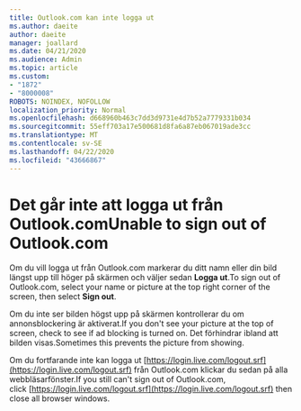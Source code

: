 ```yaml
---
title: Outlook.com kan inte logga ut
ms.author: daeite
author: daeite
manager: joallard
ms.date: 04/21/2020
ms.audience: Admin
ms.topic: article
ms.custom:
- "1872"
- "8000008"
ROBOTS: NOINDEX, NOFOLLOW
localization_priority: Normal
ms.openlocfilehash: d668960b463c7dd3d9731e4d7b52a7779331b034
ms.sourcegitcommit: 55eff703a17e500681d8fa6a87eb067019ade3cc
ms.translationtype: MT
ms.contentlocale: sv-SE
ms.lasthandoff: 04/22/2020
ms.locfileid: "43666867"
---
```

# <a name="unable-to-sign-out-of-outlookcom"></a><span data-ttu-id="ba0b1-102">Det går inte att logga ut från Outlook.com</span><span class="sxs-lookup"><span data-stu-id="ba0b1-102">Unable to sign out of Outlook.com</span></span>

<span data-ttu-id="ba0b1-103">Om du vill logga ut från Outlook.com markerar du ditt namn eller din bild längst upp till höger på skärmen och väljer sedan **Logga ut**.</span><span class="sxs-lookup"><span data-stu-id="ba0b1-103">To sign out of Outlook.com, select your name or picture at the top right corner of the screen, then select **Sign out**.</span></span>

<span data-ttu-id="ba0b1-104">Om du inte ser bilden högst upp på skärmen kontrollerar du om annonsblockering är aktiverat.</span><span class="sxs-lookup"><span data-stu-id="ba0b1-104">If you don't see your picture at the top of screen, check to see if ad blocking is turned on.</span></span> <span data-ttu-id="ba0b1-105">Det förhindrar ibland att bilden visas.</span><span class="sxs-lookup"><span data-stu-id="ba0b1-105">Sometimes this prevents the picture from showing.</span></span>

<span data-ttu-id="ba0b1-106">Om du fortfarande inte kan logga ut [https://login.live.com/logout.srf](https://login.live.com/logout.srf) från Outlook.com klickar du sedan på alla webbläsarfönster.</span><span class="sxs-lookup"><span data-stu-id="ba0b1-106">If you still can't sign out of Outlook.com, click [https://login.live.com/logout.srf](https://login.live.com/logout.srf) then close all browser windows.</span></span>